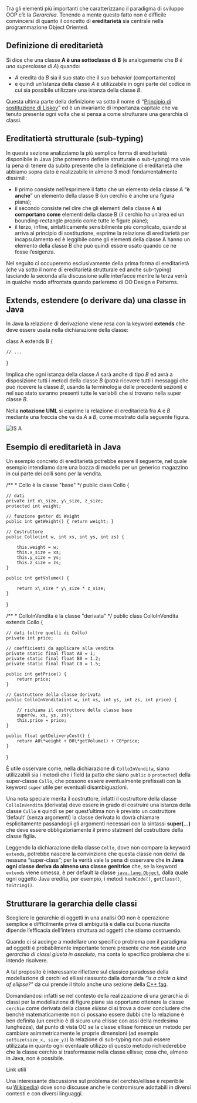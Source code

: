 Tra gli elementi più importanti che caratterizzano il paradigma di sviluppo OOP c’è la _Gerarchia_. Tenendo a mente questo fatto non è difficile convincersi di quanto il concetto di **ereditarietà** sia centrale nella programmazione Object Oriented.

Definizione di ereditarietà
---------------------------

Si dice che una classe **A è una sottoclasse di B** (e analogamente che _B è una superclasse di A_) quando:

*   _A_ eredita da _B_ sia il suo stato che il suo behavior (comportamento)
*   e quindi un’istanza della classe _A_ è utilizzabile in ogni parte del codice in cui sia possibile utilizzare una istanza della classe _B_.

Questa ultima parte della definizione va sotto il nome di “[Principio di sostituzione di Liskov](http://www.html.it/pag/32393/l-liskov-substitution-principle/ "Principio di sostituzione di Liskov")” ed è un invariante di importanza capitale che va tenuto presente ogni volta che si pensa a come strutturare una gerarchia di classi.

Ereditatiertà strutturale (sub-typing)
--------------------------------------

In questa sezione analizziamo la più semplice forma di ereditarietà disponibile in Java (che potremmo definire strutturale o sub-typing) ma vale la pena di tenere da subito presente che la definizione di ereditarietà che abbiamo sopra dato è realizzabile in almeno 3 modi fondamentalmente dissimili:

*   Il primo consiste nell’esprimere il fatto che un elemento della classe A “**è anche**” un elemento della classe B (un cerchio è anche una figura piana);
*   il secondo consiste nel dire che gli elementi della classe A **si comportano come** elementi della classe B (il cerchio ha un’area ed un bounding-rectangle proprio come tutte le figure piane);
*   il terzo, infine, sintatticamente sensibilmente più complicato, quando si arriva al principio di sostituzione, esprime la relazione di ereditarietà per incapsulamento ed è leggibile come gli elementi della classe A hanno un elemento della classe B che può quindi essere usato quando ce ne fosse l’esigenza.

Nel seguito ci occuperemo esclusivamente della prima forma di ereditarietà (che va sotto il nome di ereditarietà strutturale ed anche sub-typing) lasciando la seconda alla discussione sulle interfacce mentre la terza verrà in qualche modo affrontata quando parleremo di OO Design e Patterns.

Extends, estendere (o derivare da) una classe in Java
-----------------------------------------------------

In Java la relazione di derivazione viene resa con la keyword **extends** che deve essere usata nella dichiarazione della classe:

class A extends B {
	
	// ...
}

Implica che ogni istanza della classe _A_ sarà anche di tipo _B_ ed avrà a disposizione tutti i metodi della classe _B_ (potrà ricevere tutti i messaggi che può ricevere la classe _B_, usando la terminologia delle precedenti sezioni) e nel suo stato saranno presenti tutte le variabili che si trovano nella super classe _B_.

Nella **notazione UML** si esprime la relazione di ereditarietà fra _A_ e _B_ mediante una freccia che va da _A_ a _B_, come mostrato dalla seguente figura.

![IS A](http://www.html.it/wp-content/uploads/2014/12/java22_01.png)

Esempio di ereditarietà in Java
-------------------------------

Un esempio concreto di ereditarietà potrebbe essere il seguente, nel quale esempio intendiamo dare una bozza di modello per un generico magazzino in cui parte dei colli sono per la vendita.

/\*\*
 \* Collo è la classe "base"
 */
public class Collo {
	
	// dati
	private int x\_size, y\_size, z_size;
	protected int weight;

	// funzione getter di Weight
	public int getWeight() { return weight; }

	// Costruttore
	public Collo(int w, int xs, int ys, int zs) {
	
		this.weight = w;
		this.x_size = xs;
		this.y_size = ys;
		this.z_size = zs;
	}
	
	public int getVolume() {
		
		return x\_size * y\_size * z_size;
	}
}

/\*\*
 \* ColloInVendita è la classe "derivata"
 */
public class ColloInVendita extends Collo {
   
	// dati (oltre quelli di Collo)
	private int price;
   
	// coefficienti da applicare alla vendita
	private static final float A0 = 1;   
	private static final float B0 = 1.2; 
	private static final float C0 = 1.5; 

	public int getPrice() {
		return price;
	}

	// Costruttore della classe derivata
	public ColloInVendita(int w, int xs, int ys, int zs, int price) {
	
		// richiama il costruttore della classe base
		super(w, xs, ys, zs); 
		this.price = price;
	}
	
	public float getDeliveryCost() {
		return A0\*weight + B0\*getVolume() + C0*price;
	}
}

È utile osservare come, nella dichiarazione di `ColloInVendita`, siano utilizzabili sia i metodi che i field (a patto che siano `public` o `protected`) della super-classe `Collo`, che possono essere eventualmente prefissati con la keyword `super` utile per eventuali disambiguazioni.

Una nota speciale merita il costruttore, infatti il costruttore della classe `ColloInVendita` (derivata) deve essere in grado di costruire una istanza della classe `Collo` e quindi se per quest’ultima non è previsto un costruttore ‘default’ (senza argomenti) la classe derivata lo dovrà chiamare esplicitamente passandogli gli argomenti necessari con la sintassi **super(…)** che deve essere obbligatoriamente il primo statment del costruttore della classe figlia.

Leggendo la dichiarazione della classe `Collo`, dove non compare la keyword `extends`, potrebbe nascere la convinzione che questa classe non derivi da nessuna “super-class”; per la verità vale la pena di osservare che **in Java ogni classe deriva da almeno una classe genitrice** che, se la keyword `extends` viene omessa, è per default la classe [`java.lang.Object`](http://docs.oracle.com/javase/8/docs/api/java/lang/Object.html "Java Object"), dalla quale ogni oggetto Java eredita, per esempio, i metodi `hashCode()`, `getClass()`, `toString()`.

Strutturare la gerarchia delle classi
-------------------------------------

Scegliere le gerarchie di oggetti in una analisi OO non è operazione semplice e difficilmente priva di ambiguità e dalla cui buona riuscita dipende l’efficacia dell’intera struttura ad oggetti che stiamo costruendo.

Quando ci si accinge a modellare uno specifico problema con il paradigma ad oggetti è probabilmente importante tenere presente _che non esiste una gerarchia di classi giusta in assoluto_, ma conta lo specifico problema che si intende risolvere.

A tal proposito è interessante riflettere sul classico paradosso della modellazione di cerchi ed ellissi riassunto dalla domanda _“is a circle a kind of ellipse?”_ da cui prende il titolo anche una sezione della [C++ faq](http://www-igm.univ-mlv.fr/~dr/CPP/c++-faq/).

Domandandosi infatti se nel contesto della realizzazione di una gerarchia di classi per la modellazione di figure piane sia opportuno ottenere la classe `cerchio` come derivata della classe _ellisse_ ci si trova a dover concludere che benchè matematicamente non ci possano essere dubbi che la relazione è ben definita (un cerchio è di sicuro una ellisse con assi della medesima lunghezza), dal punto di vista OO se la classe ellisse fornisce un metodo per cambiare asimmetricamente le proprie dimensioni (ad esempio `setSize(size_x, size_y)`) la relazione di sub-typing non può essere utilizzata in quanto ogni eventuale utilizzo di questo metodo richiederebbe che la classe cerchio si trasformasse nella classe ellisse; cosa che, almeno in Java, non è possibile.

Link utili

Una interessante discussione sul problema del cerchio/ellisse è reperibile su [Wikipedia](http://en.wikipedia.org/wiki/Circle-ellipse_problem)) dove sono discusse anche le contromisure adottabili in diversi contesti e con diversi linguaggi.